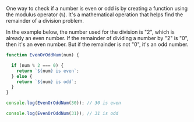 One way to check if a number is even or odd is by creating a function using the modulus operator (`%`). It's a mathematical operation that helps find the remainder of a division problem.

In the example below, the number used for the division is "2", which is already an even number. If the remainder of dividing a number by "2" is "0", then it's an even number. But if the remainder is not "0", it's an odd number.

```javascript
function EvenOrOddNum(num) {

  if (num % 2 === 0) {
    return `${num} is even`;
  } else {
    return `${num} is odd`;
  }
}

console.log(EvenOrOddNum(30)); // 30 is even

console.log(EvenOrOddNum(31)); // 31 is odd
``` 